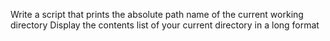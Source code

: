 Write a script that prints the absolute path name of the current working directory
Display the contents list of your current directory in a long format
